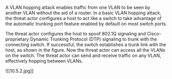 A VLAN hopping attack enables traffic from one VLAN to be seen by another VLAN without the aid of a router. In a basic VLAN hopping attack, the threat actor configures a host to act like a switch to take advantage of the automatic trunking port feature enabled by default on most switch ports.

The threat actor configures the host to spoof 802.1Q signaling and Cisco-proprietary Dynamic Trunking Protocol (DTP) signaling to trunk with the connecting switch. If successful, the switch establishes a trunk link with the host, as shown in the figure. Now the threat actor can access all the VLANs on the switch. The threat actor can send and receive traffic on any VLAN, effectively hopping between VLANs.

![[10.5.2.jpg]]


